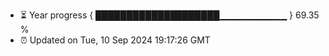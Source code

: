 - ⏳ Year progress { ████████████████████▁▁▁▁▁▁▁▁▁▁ } 69.35 %
- ⏰ Updated on Tue, 10 Sep 2024 19:17:26 GMT

